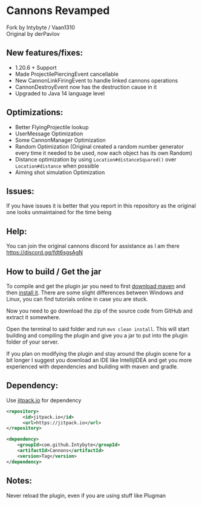 Cannons Revamped
=======

Fork by Intybyte / Vaan1310 </br>
Original by derPavlov

New features/fixes:
---------------
- 1.20.6 + Support
- Made ProjectilePiercingEvent cancellable
- New CannonLinkFiringEvent to handle linked cannons operations
- CannonDestroyEvent now has the destruction cause in it
- Upgraded to Java 14 language level

Optimizations:
---------------
- Better FlyingProjectile lookup
- UserMessage Optimization
- Some CannonManager Optimization
- Random Optimization (Original created a random number generator every time it needed to be used, now each object has its own Random)
- Distance optimization by using `Location#distanceSquared()` over `Location#distance` when possible
- Aiming shot simulation Optimization

Issues:
---------------
If you have issues it is better that you report in this repository as the original one looks unmaintained for the time being

Help:
---------------
You can join the original cannons discord for assistance as I am there
https://discord.gg/fdt6sgsAgN

How to build / Get the jar
---------------
To compile and get the plugin jar you need to first [download maven](https://maven.apache.org/download.cgi) and then [install it](https://maven.apache.org/install.html).
There are some slight differences between Windows and Linux, you can find tutorials online in case you are stuck.

Now you need to go download the zip of the source code from GitHub and extract it somewhere.

Open the terminal to said folder and run `mvn clean install`. This will start building and compiling the plugin and give
you a jar to put into the plugin folder of your server.

If you plan on modifying the plugin and stay around the plugin scene for a bit longer
I suggest you download an IDE like IntellijIDEA and get you more experienced with dependencies and building with maven and gradle.

Dependency:
---------------

Use [jitpack.io](https://jitpack.io/#Intybyte/Cannons/) for dependency

```xml
<repository>
      <id>jitpack.io</id>
      <url>https://jitpack.io</url>
</repository>

<dependency>
    <groupId>com.github.Intybyte</groupId>
    <artifactId>Cannons</artifactId>
    <version>Tag</version>
</dependency>
```

Notes:
---------------
Never reload the plugin, even if you are using stuff like Plugman
